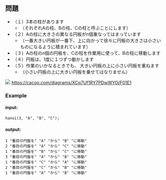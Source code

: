 ## 問題

- （１）3本の柱があります
  - （それぞれAの柱、Bの柱、Cの柱と呼ぶことにします）
- （２）Aの柱に大きさの異なる円板がn個重なってはまっています
  - （一番大きい円板が一番下、上に向かって徐々に円板の大きさは小さいものになるように積まれています）
- （３）Aの柱のn個の円板を、Cの柱を作業用に使って、Bの柱に移動します
- （４）円板は、1度に１つずつ動かします
- （５）作業のいかなるときでも、 大きい円板の上に小さい円板を重ねます
  - （小さい円板の上に大きい円板を乗せてはなりません）

![](https://cacoo.com/diagrams/XCq7Uf1RY7PDwWYO-F01E1.png)
https://cacoo.com/diagrams/XCq7Uf1RY7PDwWYO/F01E1

### Example

#### input:

```
hanoi(3, "A", "B", "C");
```


#### output:

```
1 "番目の円盤を" "A" "から" "B" "に移動"
2 "番目の円盤を" "A" "から" "C" "に移動"
1 "番目の円盤を" "B" "から" "C" "に移動"
3 "番目の円盤を" "A" "から" "B" "に移動"
1 "番目の円盤を" "C" "から" "A" "に移動"
2 "番目の円盤を" "C" "から" "B" "に移動"
1 "番目の円盤を" "A" "から" "B" "に移動"
```